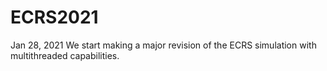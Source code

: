 # ECRS2021
Jan 28, 2021
We start making a major revision of the ECRS simulation with multithreaded capabilities.
